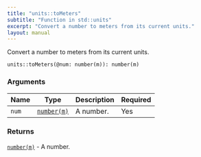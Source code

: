 ```yaml
---
title: "units::toMeters"
subtitle: "Function in std::units"
excerpt: "Convert a number to meters from its current units."
layout: manual
---
```


Convert a number to meters from its current units.

```kcl
units::toMeters(@num: number(m)): number(m)
```



### Arguments

| Name | Type | Description | Required |
|----------|------|-------------|----------|
| `num` | [`number(m)`](/docs/kcl-std/types/std-types-number) | A number. | Yes |

### Returns

[`number(m)`](/docs/kcl-std/types/std-types-number) - A number.



